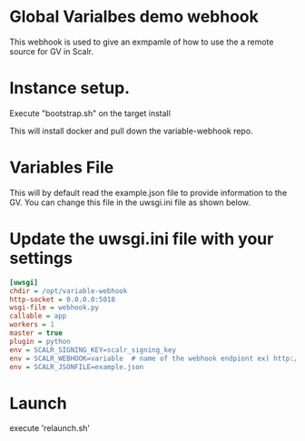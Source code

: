 # Global Varialbes demo webhook

This webhook is used to give an exmpamle of how to use the a remote source for GV in Scalr.


# Instance setup.
Execute "bootstrap.sh" on the target install

This will install docker and pull down the variable-webhook repo.

# Variables File
This will by default read the example.json file to provide information to the GV.  You can change this file in the uwsgi.ini file as shown below.

# Update the uwsgi.ini file with your settings

```ini
[uwsgi]
chdir = /opt/variable-webhook
http-socket = 0.0.0.0:5018
wsgi-file = webhook.py
callable = app
workers = 1
master = true
plugin = python
env = SCALR_SIGNING_KEY=scalr_signing_key
env = SCALR_WEBHOOK=variable  # name of the webhook endpiont ex) http:/xxx:5018/variable2
env = SCALR_JSONFILE=example.json
```

# Launch
execute 'relaunch.sh'
